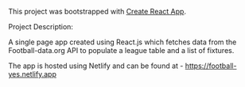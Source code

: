 This project was bootstrapped with [Create React App](https://github.com/facebook/create-react-app).

Project Description:

A single page app created using React.js which fetches data from the Football-data.org API to populate a league table and a list of fixtures. 

The app is hosted using Netlify and can be found at - https://football-yes.netlify.app
